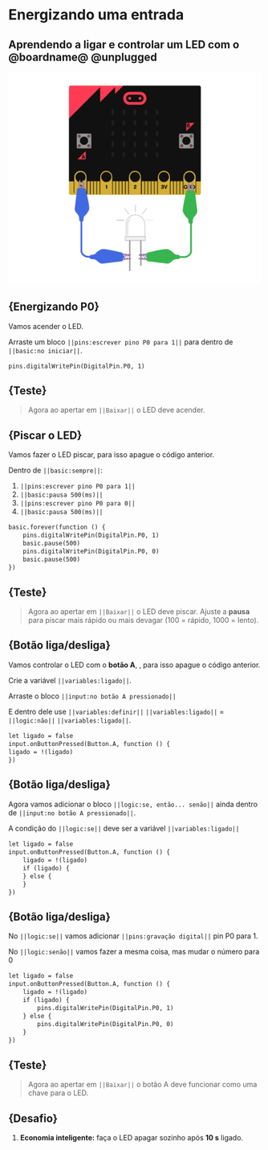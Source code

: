 # Energizando uma entrada

## Aprendendo a ligar e controlar um LED com o @boardname@ @unplugged
![Imagem da Montagem](https://raw.githubusercontent.com/BrinoOficial/TutoriaisMakeCode/master/LEDMicrobit.png)

## {Energizando P0}
Vamos acender o LED.

Arraste um bloco ``||pins:escrever pino P0 para 1||`` para dentro de ``||basic:no iniciar||``.

```blocks
pins.digitalWritePin(DigitalPin.P0, 1)
```

## {Teste}
> Agora ao apertar em ``||Baixar||`` o LED deve acender.

## {Piscar o LED}
Vamos fazer o LED piscar, para isso apague o código anterior.

Dentro de ``||basic:sempre||``:
1. ``||pins:escrever pino P0 para 1||``
2. ``||basic:pausa 500(ms)||``
3. ``||pins:escrever pino P0 para 0||``
4. ``||basic:pausa 500(ms)||``

```blocks
basic.forever(function () {
    pins.digitalWritePin(DigitalPin.P0, 1)
    basic.pause(500)
    pins.digitalWritePin(DigitalPin.P0, 0)
    basic.pause(500)
})
```

## {Teste}
> Agora ao apertar em ``||Baixar||`` o LED deve piscar.
> Ajuste a **pausa** para piscar mais rápido ou mais devagar (100 = rápido, 1000 = lento).

## {Botão liga/desliga}
Vamos controlar o LED com o **botão A**, , para isso apague o código anterior.

Crie a variável ``||variables:ligado||``.

Arraste o bloco ``||input:no botão A pressionado||``

E dentro dele use ``||variables:definir||`` ``||variables:ligado||`` = ``||logic:não||`` ``||variables:ligado||``.

```blocks
let ligado = false
input.onButtonPressed(Button.A, function () {
ligado = !(ligado)
})
```

## {Botão liga/desliga}
Agora vamos adicionar o bloco ``||logic:se, então... senão||`` ainda dentro de ``||input:no botão A pressionado||``.

A condição do  ``||logic:se||`` deve ser a variável ``||variables:ligado||``

```blocks
let ligado = false
input.onButtonPressed(Button.A, function () {
    ligado = !(ligado)
    if (ligado) {   
    } else {
    }
})
```

## {Botão liga/desliga}
No ``||logic:se||`` vamos adicionar ``||pins:gravação digital||`` pin P0 para 1.

No ``||logic:senão||`` vamos fazer a mesma coisa, mas mudar o número para 0

```blocks
let ligado = false
input.onButtonPressed(Button.A, function () {
    ligado = !(ligado)
    if (ligado) {   
        pins.digitalWritePin(DigitalPin.P0, 1)
    } else {
        pins.digitalWritePin(DigitalPin.P0, 0)
    }
})
```

## {Teste}
> Agora ao apertar em ``||Baixar||`` o botão A deve funcionar como uma chave para o LED. 

## {Desafio}
1. **Economia inteligente:** faça o LED apagar sozinho após **10 s** ligado.  
